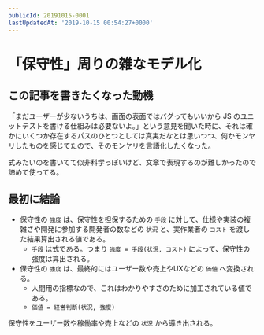 ```yaml
---
publicId: 20191015-0001
lastUpdatedAt: '2019-10-15 00:54:27+0000'
---
```


# 「保守性」周りの雑なモデル化
## この記事を書きたくなった動機

「まだユーザーが少ないうちは、画面の表面ではバグってもいいから JS のユニットテストを書ける仕組みは必要ないよ。」という意見を聞いた時に、それは確かにいくつか存在するパスのひとつとしては真実だなとは思いつつ、何かモンヤリしたものを感じてたので、そのモンヤリを言語化したくなった。

式みたいのを書いてて似非科学っぽいけど、文章で表現するのが難しかったので諦めて使ってる。

## 最初に結論

- 保守性の `強度` は、保守性を担保するための `手段` に対して、仕様や実装の複雑さや開発に参加する開発者の数などの `状況` と、実作業者の `コスト` を渡した結果算出される値である。
  - `手段` は式である。つまり `強度 = 手段(状況, コスト)` によって、保守性の強度は算出される。
- 保守性の `強度` は、最終的にはユーザー数や売上やUXなどの `価値` へ変換される。
  - 人間用の指標なので、これはわかりやすさのために加工されている値である。
  - `価値 = 経営判断(状況, 強度)`


保守性をユーザー数や稼働率や売上などの `状況` から導き出される。
